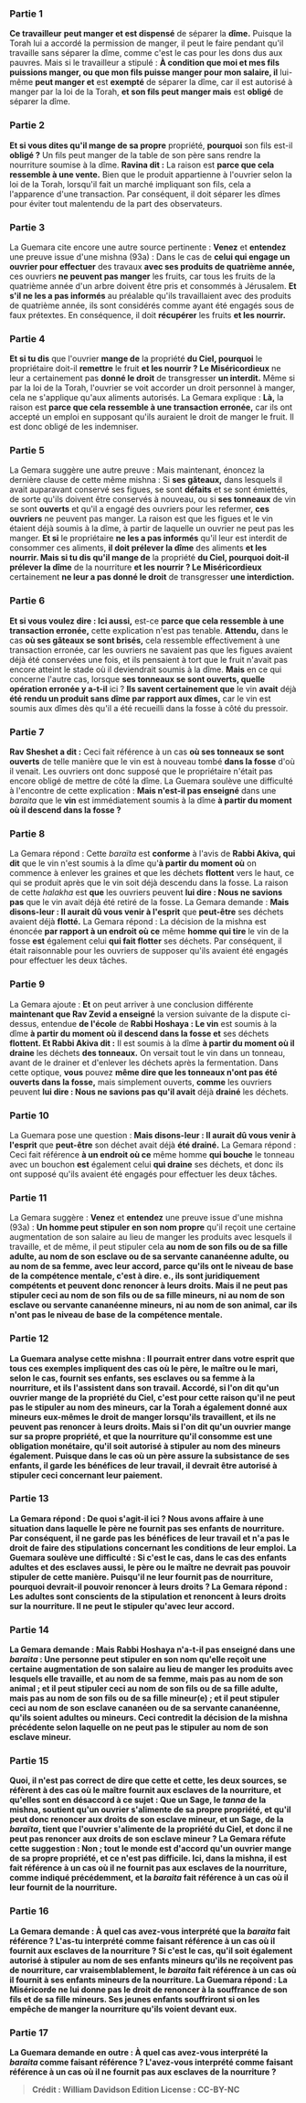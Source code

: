 
### Partie 1
<b>Ce travailleur</b> <b>peut manger et est dispensé</b> de séparer la <b>dîme.</b> Puisque la Torah lui a accordé la permission de manger, il peut le faire pendant qu'il travaille sans séparer la dîme, comme c'est le cas pour les dons dus aux pauvres. Mais si le travailleur a stipulé : <b>À condition que moi et mes fils puissions manger, ou que mon fils puisse manger pour mon salaire, il</b> lui-même <b>peut manger et</b> est <b>exempté</b> de séparer la dîme, car il est autorisé à manger par la loi de la Torah, <b>et son fils peut manger mais</b> est <b>obligé</b> de séparer la dîme.

### Partie 2
<b>Et si vous dites qu'il mange de sa propre</b> propriété, <b>pourquoi</b> son fils est-il <b>obligé ?</b> Un fils peut manger de la table de son père sans rendre la nourriture soumise à la dîme. <b>Ravina dit :</b> La raison est <b>parce que cela ressemble à une vente.</b> Bien que le produit appartienne à l'ouvrier selon la loi de la Torah, lorsqu'il fait un marché impliquant son fils, cela a l'apparence d'une transaction. Par conséquent, il doit séparer les dîmes pour éviter tout malentendu de la part des observateurs.

### Partie 3
La Guemara cite encore une autre source pertinente : <b>Venez</b> et <b>entendez</b> une preuve issue d'une mishna (93a) : Dans le cas de <b>celui qui engage un ouvrier pour effectuer</b> des travaux <b>avec ses produits de quatrième année,</b> ces ouvriers <b>ne peuvent pas manger</b> les fruits, car tous les fruits de la quatrième année d'un arbre doivent être pris et consommés à Jérusalem. <b>Et s'il ne les a pas informés</b> au préalable qu'ils travaillaient avec des produits de quatrième année, ils sont considérés comme ayant été engagés sous de faux prétextes. En conséquence, il doit <b>récupérer</b> les fruits <b>et les nourrir.</b>

### Partie 4
<b>Et si tu dis</b> que l'ouvrier <b>mange de</b> la propriété <b>du Ciel, pourquoi</b> le propriétaire doit-il <b>remettre</b> le fruit <b>et les nourrir ? Le Miséricordieux</b> ne leur a certainement pas <b>donné le droit</b> de transgresser <b>un interdit.</b> Même si par la loi de la Torah, l'ouvrier se voit accorder un droit personnel à manger, cela ne s'applique qu'aux aliments autorisés. La Gemara explique : <b>Là,</b> la raison est <b>parce que cela ressemble à une transaction erronée,</b> car ils ont accepté un emploi en supposant qu'ils auraient le droit de manger le fruit. Il est donc obligé de les indemniser.

### Partie 5
La Gemara suggère une autre preuve : Mais maintenant, énoncez la dernière clause de cette même mishna : Si <b>ses gâteaux,</b> dans lesquels il avait auparavant conservé ses figues, se sont <b>défaits</b> et se sont émiettés, de sorte qu'ils doivent être conservés à nouveau, ou si <b>ses tonneaux</b> de vin se sont <b>ouverts</b> et qu'il a engagé des ouvriers pour les refermer, <b>ces ouvriers</b> ne peuvent pas manger.</b> La raison est que les figues et le vin étaient déjà soumis à la dîme, à partir de laquelle un ouvrier ne peut pas les manger. <b>Et si</b> le propriétaire <b>ne les a pas informés</b> qu'il leur est interdit de consommer ces aliments, <b>il doit prélever la dîme</b> des aliments <b>et les nourrir. Mais si tu dis qu'il mange de</b> la propriété <b>du Ciel, pourquoi doit-il prélever la dîme</b> de la nourriture <b>et les nourrir ? Le Miséricordieux</b> certainement <b>ne leur a pas donné le droit</b> de transgresser <b>une interdiction.</b>

### Partie 6
<b>Et si vous voulez dire : Ici aussi,</b> est-ce <b>parce que cela ressemble à une transaction erronée,</b> cette explication n'est pas tenable. <b>Attendu,</b> dans le cas <b>où ses gâteaux se sont brisés,</b> cela ressemble effectivement à une transaction erronée,</b> car les ouvriers ne savaient pas que les figues avaient déjà été conservées une fois, et ils pensaient à tort que le fruit n'avait pas encore atteint le stade où il deviendrait soumis à la dîme. <b>Mais</b> en ce qui concerne l'autre cas, lorsque <b>ses tonneaux se sont ouverts, quelle opération erronée y a-t-il</b> ici ? <b>Ils savent certainement que</b> le vin <b>avait</b> déjà <b>été rendu un produit sans dîme par rapport aux dîmes,</b> car le vin est soumis aux dîmes dès qu'il a été recueilli dans la fosse à côté du pressoir.

### Partie 7
<b>Rav Sheshet a dit :</b> Ceci fait référence à un cas <b>où ses tonneaux se sont ouverts</b> de telle manière que le vin est à nouveau tombé <b>dans la fosse</b> d'où il venait. Les ouvriers ont donc supposé que le propriétaire n'était pas encore obligé de mettre de côté la dîme. La Guemara soulève une difficulté à l'encontre de cette explication : <b>Mais n'est-il pas enseigné</b> dans une <i>baraita</i> que le <b>vin</b> est immédiatement soumis à la dîme <b>à partir du moment où il descend dans la fosse ?</b>

### Partie 8
La Gemara répond : Cette <i>baraïta</i> est <b>conforme</b> à l'avis de <b>Rabbi Akiva, qui dit</b> que le vin n'est soumis à la dîme qu'<b>à partir du moment où</b> on commence à enlever les graines et que les déchets <b>flottent</b> vers le haut, ce qui se produit après que le vin soit déjà descendu dans la fosse. La raison de cette <i>halakha</i> est <b>que</b> les ouvriers peuvent <b>lui dire : Nous ne savions pas</b> que le vin avait déjà été retiré de la fosse. La Gemara demande : <b>Mais disons-leur : Il aurait dû vous venir à l'esprit</b> que <b>peut-être</b> ses déchets avaient déjà <b>flotté.</b> La Gemara répond : La décision de la mishna est énoncée <b>par rapport à un endroit où ce</b> même <b>homme qui tire</b> le vin de la fosse <b>est</b> également celui <b>qui fait flotter</b> ses déchets. Par conséquent, il était raisonnable pour les ouvriers de supposer qu'ils avaient été engagés pour effectuer les deux tâches.

### Partie 9
La Gemara ajoute : <b>Et</b> on peut arriver à une conclusion différente <b>maintenant que Rav Zevid a enseigné</b> la version suivante de la dispute ci-dessus, entendue <b>de l'école</b> de <b>Rabbi Hoshaya : Le vin</b> est soumis à la dîme <b>à partir du moment où il descend dans la fosse et</b> ses déchets <b>flottent. Et Rabbi Akiva dit :</b> Il est soumis à la dîme <b>à partir du moment où il draine</b> les déchets <b>des tonneaux.</b> On versait tout le vin dans un tonneau, avant de le drainer et d'enlever les déchets après la fermentation. Dans cette optique, <b>vous</b> pouvez <b>même dire que les tonneaux n'ont pas été ouverts dans la fosse,</b> mais simplement ouverts, <b>comme</b> les ouvriers peuvent <b>lui dire : Nous ne savions pas qu'il avait</b> déjà <b>drainé</b> les déchets.

### Partie 10
La Guemara pose une question : <b>Mais disons-leur : Il aurait dû vous venir à l'esprit</b> que <b>peut-être</b> son déchet avait déjà <b>été drainé.</b> La Gemara répond : Ceci fait référence <b>à un endroit où ce</b> même homme <b>qui bouche</b> le tonneau avec un bouchon <b>est</b> également celui <b>qui draine</b> ses déchets, et donc ils ont supposé qu'ils avaient été engagés pour effectuer les deux tâches.

### Partie 11
La Gemara suggère : <b>Venez</b> et <b>entendez</b> une preuve issue d'une mishna (93a) : <b>Un homme peut stipuler en son nom propre</b> qu'il reçoit une certaine augmentation de son salaire au lieu de manger les produits avec lesquels il travaille, et de même, il peut stipuler cela <b>au nom de son fils ou de sa fille adulte, au nom de son <b>esclave ou de sa <b>servante</b> cananéenne adulte, ou au nom de sa femme,</b> avec leur accord, <b>parce qu'ils ont</b> le niveau de base de la <b>compétence mentale,</b> c'est à dire. e., ils sont juridiquement compétents et peuvent donc renoncer à leurs droits. <b>Mais il ne peut pas stipuler</b> ceci <b>au nom de son fils ou de sa fille mineurs, ni au nom de son <b>esclave ou</b> <b>servante cananéenne mineurs, ni au nom de son animal, car ils n'ont pas</b> le niveau de base de la <b>compétence mentale.</b>

### Partie 12
La Guemara analyse cette mishna : Il pourrait <b>entrer dans votre esprit</b> que tous ces exemples impliquent des cas <b>où le père, le maître ou le mari, selon le cas, <b>fournit</b> ses enfants, ses esclaves ou sa femme <b>à la nourriture,</b> et ils l'assistent dans son travail. <b>Accordé, si l'on dit</b> qu'un ouvrier <b>mange de</b> la propriété <b>du Ciel,</b> c'est <b>pour cette raison</b> qu'il ne peut pas le stipuler</b> au nom des mineurs, car la Torah a également donné aux mineurs eux-mêmes le droit de manger lorsqu'ils travaillent, et ils ne peuvent pas renoncer à leurs droits. <b>Mais si l'on dit</b> qu'un ouvrier <b>mange sur sa propre</b> propriété, et que la nourriture qu'il consomme est une obligation monétaire, <b>qu'il soit autorisé</b> <b>à stipuler au nom des mineurs également.</b> Puisque dans le cas où un père assure la subsistance de ses enfants, il garde les bénéfices de leur travail, il devrait être autorisé à stipuler ceci concernant leur paiement.

### Partie 13
La Gemara répond : <b>De quoi s'agit-il ici ?</b> Nous avons affaire à une situation <b>dans laquelle</b> le père <b>ne fournit pas</b> ses enfants <b>de nourriture.</b> Par conséquent, il ne garde pas les bénéfices de leur travail et n'a pas le droit de faire des stipulations concernant les conditions de leur emploi. La Guemara soulève une difficulté : <b>Si c'est le cas,</b> dans le cas des enfants <b>adultes</b> et des esclaves <b>aussi,</b> le père ou le maître ne devrait pas pouvoir stipuler de cette manière. Puisqu'il ne leur fournit pas de nourriture, pourquoi devrait-il pouvoir renoncer à leurs droits ? La Gemara répond : <b>Les adultes sont conscients</b> de la stipulation <b>et renoncent</b> à leurs droits sur la nourriture. Il ne peut le stipuler qu'avec leur accord.

### Partie 14
La Gemara demande : <b>Mais Rabbi Hoshaya n'a-t-il pas enseigné</b> dans une <i>baraita</i> : <b>Une personne peut stipuler en son nom</b> qu'elle reçoit une certaine augmentation de son salaire au lieu de manger les produits avec lesquels elle travaille, <b>et au nom de sa femme, mais pas au nom de son animal ; et</b> il peut stipuler ceci <b>au nom de son fils ou de sa fille adulte, mais pas au nom de son fils ou de sa fille mineur(e) ; et il peut stipuler</b> ceci <b>au nom de son esclave cananéen ou</b> de sa <b>servante cananéenne, qu'ils soient adultes ou mineurs. </b> Ceci contredit la décision de la mishna précédente selon laquelle on ne peut pas le stipuler au nom de son esclave mineur.

### Partie 15
<b>Quoi, il n'est pas</b> correct de dire que <b>cette et cette,</b> les deux sources, se réfèrent à des cas <b>où le maître <b>fournit</b> aux esclaves <b>de la nourriture, et qu'elles sont en désaccord à ce sujet : Que</b> un <b>Sage,</b> le <i>tanna</i> de la mishna, <b>soutient</b> qu'un ouvrier <b>s'alimente de sa propre</b> propriété, et qu'il peut donc renoncer aux droits de son esclave mineur, <b>et</b> un <b>Sage,</b> de la <i>baraïta</i>, <b>tient</b> que l'ouvrier <b>s'alimente de</b> la propriété <b>du Ciel,</b> et donc il ne peut pas renoncer aux droits de son esclave mineur ? La Gemara réfute cette suggestion : <b>Non ; tout le monde est d'accord</b> qu'un ouvrier <b>mange de sa propre</b> propriété, <b>et</b> ce n'est <b>pas difficile. Ici,</b> dans la mishna, il est fait référence à un cas <b>où il ne fournit pas</b> aux esclaves <b>de la nourriture,</b> comme indiqué précédemment, <b>et</b> la <b><i>baraita</i></b> fait référence à un cas <b>où il leur fournit de la nourriture.</b>

### Partie 16
La Gemara demande : <b>À quel cas</b> <b>avez-vous interprété</b> que la <i>baraita</i> fait référence ? L'as-tu interprété comme faisant référence à un cas <b>où il fournit</b> aux esclaves <b>de la nourriture ? Si c'est le cas, qu'il soit également</b> autorisé à <b>stipuler</b> au nom de ses <b>enfants mineurs</b> qu'ils ne reçoivent pas de nourriture, car vraisemblablement, le <i>baraita</i> fait référence à un cas où il fournit à ses enfants mineurs de la nourriture. La Guemara répond : <b>La Miséricorde ne lui donne pas le droit</b> de renoncer à <b>la souffrance de son fils et de sa fille mineurs.</b> Ses jeunes enfants souffriront si on les empêche de manger la nourriture qu'ils voient devant eux.

### Partie 17
La Guemara demande en outre : <b>À quel cas</b> <b>avez-vous interprété</b> la <i>baraita</i> comme faisant référence ? L'avez-vous interprété comme faisant référence à un cas <b>où il ne fournit pas</b> aux esclaves <b>de la nourriture ?</b>

>Crédit : William Davidson Edition
>License : CC-BY-NC